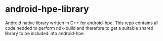 # android-hpe-library
Android native library written in C++ for android-hpe. This repo contains all code nedded to perform ndk-build and therefore to get a suitable shared library to be included into android-hpe.
